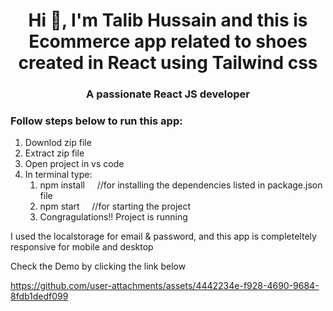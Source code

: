 <h1 align="center">Hi 👋, I'm Talib Hussain and this is Ecommerce app related to shoes created in React using Tailwind css </h1>
<h3 align="center">A passionate React JS developer</h3>

<h3 align="left">Follow steps below to run this app:</h3>
<ol>
  <li>Downlod zip file</li>
  <li>Extract zip file</li>
  <li>Open project in vs code</li>
  <li>In terminal type:
    <ol>
  <li>npm install  &nbsp;&nbsp;&nbsp; //for installing the dependencies listed in package.json file</li>
  <li>npm start   &nbsp;&nbsp;&nbsp;&nbsp;//for starting the project</li>
  <li>Congragulations!! Project is running</li>
    </ol>
</ol>

I used the localstorage for email & password, and this app is completeltely responsive for mobile and desktop  

Check the Demo by clicking the link below

https://github.com/user-attachments/assets/4442234e-f928-4690-9684-8fdb1dedf099
